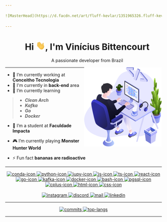 ```yaml
---

![MasterHead](https://d.facdn.net/art/fluff-kevlar/1351965326.fluff-kevlar_starfieldgif.gif)

---
```


<!--The next div is used to remove the h1 underline-->
<div id="user-content-toc">
  <ul>
    <summary align="center"><h1>Hi <img src="https://github.com/vinisbitten/vinisbitten/blob/main/images/wave.gif" width="30" />, I'm Vinícius Bittencourt</h1></summary>
    <summary align="center"><p>A passionate developer from Brazil</p></summary>
  </ul>
</div>
<img alt="work-desk" align="right" src="https://github.com/vinisbitten/vinisbitten/blob/main/images/illustration.png" width="250em" />

---

- 🔭 I’m currently working at **Conceitho Tecnologia**
- 💼 I'm currently in **back-end** area
- 🌱 I’m currently learning
> - _**Clean Arch**_
> - _**Kafka**_
> - _**Go**_
> - _**Docker**_
- 📖 I’m a student at **Faculdade Impacta**

- 🎮 I’m currently playing **Monster Hunter World**

- ⚡ Fun fact **bananas are radioactive**

---

<div id="logos" align="center">
  <a href="https://github.com/vinisbitten?tab=repositories">
    <img alt="conda-icon" width="40em"src="https://cdn.jsdelivr.net/gh/devicons/devicon/icons/anaconda/anaconda-original.svg" />
    <img alt="python-icon" width="40em" src="https://cdn.jsdelivr.net/gh/devicons/devicon/icons/python/python-plain.svg" />
    <img alt="jupy-icon" width="40em" src="https://cdn.jsdelivr.net/gh/devicons/devicon/icons/jupyter/jupyter-original.svg" />
  </a>
  
  <a href="https://github.com/vinisbitten?tab=repositories">
    <img alt="js-icon" width="40em" src="https://cdn.jsdelivr.net/gh/devicons/devicon/icons/javascript/javascript-plain.svg" />
    <img alt="ts-icon" width="40em" src="https://cdn.jsdelivr.net/gh/devicons/devicon/icons/typescript/typescript-plain.svg" />
    <img alt="react-icon" width="40em" src="https://cdn.jsdelivr.net/gh/devicons/devicon/icons/react/react-original.svg" />
  </a>
  
  <a href="https://github.com/vinisbitten?tab=repositories">
    <img alt="go-icon" width="40em" src="https://cdn.jsdelivr.net/gh/devicons/devicon/icons/go/go-original-wordmark.svg" />
    <img alt="kafka-icon" width="40em" src="https://cdn.jsdelivr.net/gh/devicons/devicon/icons/apachekafka/apachekafka-original.svg" />
    <img alt="docker-icon" width="40em" src="https://cdn.jsdelivr.net/gh/devicons/devicon/icons/docker/docker-plain.svg" />
    <img alt="bash-icon" width="40em" src="https://cdn.jsdelivr.net/gh/devicons/devicon/icons/bash/bash-original.svg" />
    <img alt="pgsql-icon" width="40em" src="https://cdn.jsdelivr.net/gh/devicons/devicon/icons/postgresql/postgresql-plain.svg" />
  </a>
  
  <a href="https://github.com/vinisbitten?tab=repositories">
    <img alt="cplus-icon" width="40em" src="https://cdn.jsdelivr.net/gh/devicons/devicon/icons/cplusplus/cplusplus-plain.svg" />
    <img alt="html-icon" width="40em" src="https://cdn.jsdelivr.net/gh/devicons/devicon/icons/html5/html5-plain.svg" />
    <img alt="css-icon" width="40em" src="https://cdn.jsdelivr.net/gh/devicons/devicon/icons/css3/css3-plain.svg" />
  </a>
</div>

<br>

<div id="social-network" align="center">
  <a href="https://instagram.com/vini_bitten">
    <img alt="instagram" src="https://img.shields.io/badge/-Instagram-%23E4405F?style=for-the-badge&logo=instagram&logoColor=white" />
  </a>
  <a href="https://discord.gg/8heCW9Ytbp">
    <img alt="discord" src="https://img.shields.io/badge/Discord-7289DA?style=for-the-badge&logo=discord&logoColor=white" />
  </a>
  <a href="mailto:vinipagano@gmail.com">
    <img alt="mail" src="https://img.shields.io/badge/-Gmail-%23333?style=for-the-badge&logo=gmail&logoColor=white" />
  </a>
  <a href="https://www.linkedin.com/in/vin%C3%ADcius-bittencourt-b98386236">
    <img alt="linkedin" src="https://img.shields.io/badge/LinkedIn-0077B5?style=for-the-badge&logo=linkedin&logoColor=white" />
  </a>
</div>

---

<div id="git-stats" align="center">
  <a href="https://github.com/vinisbitten">
    <img alt="commits" height="165em" src="https://github-readme-stats-vinisbitten.vercel.app/api?username=vinisbitten&show_icons=true&theme=dracula&include_all_commits=true&count_private=true" />
    <img alt="top-langs" height="165em" src="https://github-readme-stats-vinisbitten.vercel.app/api/top-langs/?username=vinisbitten&layout=compact&langs_count=7&theme=dracula" />
  </a>
</div>

---
